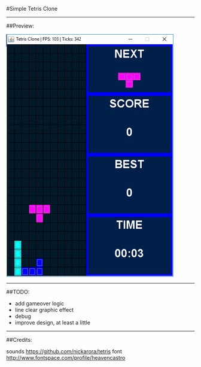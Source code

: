 #Simple Tetris Clone

---

##Preview:

![preview](preview.png)

---

##TODO:

* add gameover logic
* line clear graphic effect
* debug
* improve design, at least a little

---

##Credits:

sounds https://github.com/nickarora/tetris
font http://www.fontspace.com/profile/heavencastro